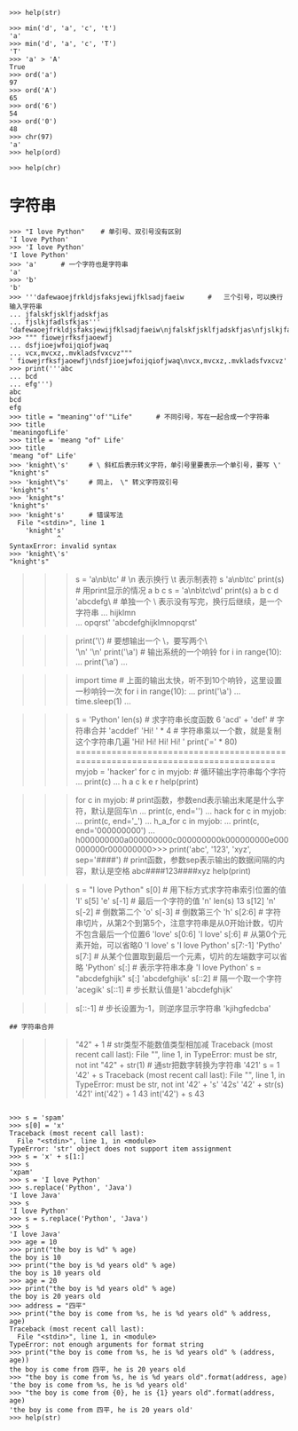 ```
>>> help(str)

>>> min('d', 'a', 'c', 't')
'a'
>>> min('d', 'a', 'c', 'T')
'T'
>>> 'a' > 'A'
True
>>> ord('a')
97
>>> ord('A')
65
>>> ord('6')
54
>>> ord('0')
48
>>> chr(97)
'a'
>>> help(ord)

>>> help(chr)
```

字符串
======
```
>>> "I love Python"    # 单引号、双引号没有区别
'I love Python'
>>> 'I love Python'
'I love Python'
>>> 'a'      # 一个字符也是字符串
'a'
>>> 'b'
'b'
>>> '''dafewaoejfrkldjsfaksjewijfklsadjfaeiw      #   三个引号，可以换行输入字符串
... jfalskfjsklfjadskfjas
... fjslkjfadlsfkjas'''
'dafewaoejfrkldjsfaksjewijfklsadjfaeiw\njfalskfjsklfjadskfjas\nfjslkjfadlsfkjas'
>>> """ fiowejrfksfjaoewfj
... dsfjioejwfoijqiofjwaq
... vcx,mvcxz,.mvkladsfvxcvz"""
' fiowejrfksfjaoewfj\ndsfjioejwfoijqiofjwaq\nvcx,mvcxz,.mvkladsfvxcvz'
>>> print('''abc
... bcd
... efg''')
abc
bcd
efg
>>> title = "meaning"'of'"Life"      # 不同引号，写在一起合成一个字符串
>>> title
'meaningofLife'
>>> title = 'meang "of" Life'
>>> title
'meang "of" Life'
>>> 'knight\'s'     # \ 斜杠后表示转义字符，单引号里要表示一个单引号，要写 \'
"knight's"
>>> 'knight\"s'     # 同上， \" 转义字符双引号
'knight"s'
>>> 'knight"s'
'knight"s'
>>> 'knight's'      # 错误写法
  File "<stdin>", line 1
    'knight's'
            ^
SyntaxError: invalid syntax
>>> 'knight\'s'
"knight's"
```
>>> s = 'a\nb\tc'   # \n 表示换行   \t 表示制表符
>>> s
'a\nb\tc'
>>> print(s)     # 用print显示的情况
a
b	c
>>> s = 'a\nb\tc\vd'
>>> print(s)
a
b	c
         d
>>> 'abcdefg\    # 单独一个 \ 表示没有写完，换行后继续，是一个字符串
... hijklmn\
... opqrst'
'abcdefghijklmnopqrst'

>>> print('\\')   # 要想输出一个 \，要写两个\\
\
>>> '\n'
'\n'
>>> print('\a')   # 输出系统的一个响铃
>>> for i in range(10):
...     print('\a')
... 

>>> import time    # 上面的输出太快，听不到10个响铃，这里设置一秒响铃一次
>>> for i in range(10):
...     print('\a')
...     time.sleep(1)
... 

>>> s = 'Python'
>>> len(s)       # 求字符串长度函数
6
>>> 'acd' + 'def'   # 字符串合并
'acddef'
>>> 'Hi! ' * 4      #  字符串乘以一个数，就是复制这个字符串几遍
'Hi! Hi! Hi! Hi! '
>>> print('=' * 80)
================================================================================
>>> myjob = 'hacker'
>>> for c in myjob:   # 循环输出字符串每个字符
...  print(c)
... 
h
a
c
k
e
r
>>> help(print)

>>> for c in myjob:   #  print函数，参数end表示输出末尾是什么字符，默认是回车\n
...  print(c, end='')
... 
hack
>>> for c in myjob:
...  print(c, end='_')
... 
h_a_for c in myjob:
...  print(c, end='000000000')
... 
h000000000a000000000c000000000k000000000e000000000r000000000>>> 
>>> print('abc', '123', 'xyz', sep='####')   # print函数，参数sep表示输出的数据间隔的内容，默认是空格
abc####123####xyz
>>> help(print)

>>> s = "I love Python"
>>> s[0]       # 用下标方式求字符串索引位置的值
'I'
>>> s[5]
'e'
>>> s[-1]      # 最后一个字符的值
'n'
>>> len(s)
13
>>> s[12]
'n'
>>> s[-2]      # 倒数第二个
'o'
>>> s[-3]      # 倒数第三个
'h'
>>> s[2:6]     # 字符串切片，从第2个到第5个，注意字符串是从0开始计数，切片不包含最后一个位置6
'love'
>>> s[0:6]
'I love'
>>> s[:6]      # 从第0个元素开始，可以省略0
'I love'
>>> s
'I love Python'
>>> s[7:-1]
'Pytho'
>>> s[7:]      # 从某个位置取到最后一个元素，切片的左端数字可以省略
'Python'
>>> s[:]       # 表示字符串本身
'I love Python'
>>> s = "abcdefghijk"
>>> s[:]
'abcdefghijk'
>>> s[::2]    # 隔一个取一个字符
'acegik'
>>> s[::1]    # 步长默认值是1
'abcdefghijk'

>>> s[::-1]   # 步长设置为-1，则逆序显示字符串
'kjihgfedcba'
```
## 字符串合并
```
>>> "42" + 1   # str类型不能数值类型相加减
Traceback (most recent call last):
  File "<stdin>", line 1, in <module>
TypeError: must be str, not int
>>> "42" + str(1)   # 通str把数字转换为字符串
'421'
>>> s = 1
>>> '42' + s
Traceback (most recent call last):
  File "<stdin>", line 1, in <module>
TypeError: must be str, not int
>>> '42' + 's'
'42s'
>>> '42' + str(s)
'421'
>>> int('42') + 1
43
>>> int('42') + s
43
```

>>> s = 'spam'
>>> s[0] = 'x'
Traceback (most recent call last):
  File "<stdin>", line 1, in <module>
TypeError: 'str' object does not support item assignment
>>> s = 'x' + s[1:]
>>> s
'xpam'
>>> s = 'I love Python'
>>> s.replace('Python', 'Java')
'I love Java'
>>> s
'I love Python'
>>> s = s.replace('Python', 'Java')
>>> s
'I love Java'
>>> age = 10
>>> print("the boy is %d" % age)
the boy is 10
>>> print("the boy is %d years old" % age)
the boy is 10 years old
>>> age = 20
>>> print("the boy is %d years old" % age)
the boy is 20 years old
>>> address = "四平"
>>> print("the boy is come from %s, he is %d years old" % address, age) 
Traceback (most recent call last):
  File "<stdin>", line 1, in <module>
TypeError: not enough arguments for format string
>>> print("the boy is come from %s, he is %d years old" % (address, age))
the boy is come from 四平, he is 20 years old
>>> "the boy is come from %s, he is %d years old".format(address, age)
'the boy is come from %s, he is %d years old'
>>> "the boy is come from {0}, he is {1} years old".format(address, age)
'the boy is come from 四平, he is 20 years old'
>>> help(str)

